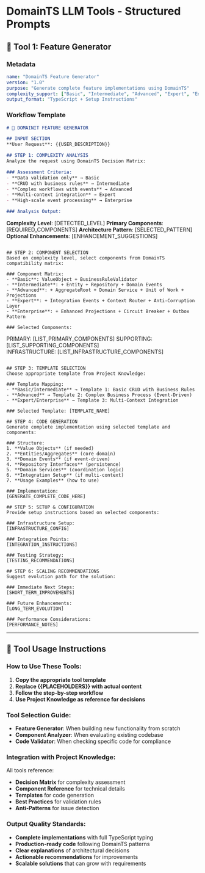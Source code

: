 # DomainTS LLM Tools - Structured Prompts

## 🎯 Tool 1: Feature Generator

### Metadata
```yaml
name: "DomainTS Feature Generator"
version: "1.0"
purpose: "Generate complete feature implementations using DomainTS"
complexity_support: ["Basic", "Intermediate", "Advanced", "Expert", "Enterprise"]
output_format: "TypeScript + Setup Instructions"
```

### Workflow Template

```markdown
# 🎯 DOMAINIT FEATURE GENERATOR

## INPUT SECTION
**User Request**: {{USER_DESCRIPTION}}

## STEP 1: COMPLEXITY ANALYSIS
Analyze the request using DomainTS Decision Matrix:

### Assessment Criteria:
- **Data validation only** → Basic
- **CRUD with business rules** → Intermediate  
- **Complex workflows with events** → Advanced
- **Multi-context integration** → Expert
- **High-scale event processing** → Enterprise

### Analysis Output:
```
**Complexity Level**: [DETECTED_LEVEL]
**Primary Components**: [REQUIRED_COMPONENTS]
**Architecture Pattern**: [SELECTED_PATTERN]
**Optional Enhancements**: [ENHANCEMENT_SUGGESTIONS]
```

## STEP 2: COMPONENT SELECTION
Based on complexity level, select components from DomainTS compatibility matrix:

### Component Matrix:
- **Basic**: ValueObject + BusinessRuleValidator
- **Intermediate**: + Entity + Repository + Domain Events
- **Advanced**: + AggregateRoot + Domain Service + Unit of Work + Projections
- **Expert**: + Integration Events + Context Router + Anti-Corruption Layer
- **Enterprise**: + Enhanced Projections + Circuit Breaker + Outbox Pattern

### Selected Components:
```
PRIMARY: [LIST_PRIMARY_COMPONENTS]
SUPPORTING: [LIST_SUPPORTING_COMPONENTS]  
INFRASTRUCTURE: [LIST_INFRASTRUCTURE_COMPONENTS]
```

## STEP 3: TEMPLATE SELECTION
Choose appropriate template from Project Knowledge:

### Template Mapping:
- **Basic/Intermediate** → Template 1: Basic CRUD with Business Rules
- **Advanced** → Template 2: Complex Business Process (Event-Driven)
- **Expert/Enterprise** → Template 3: Multi-Context Integration

### Selected Template: [TEMPLATE_NAME]

## STEP 4: CODE GENERATION
Generate complete implementation using selected template and components:

### Structure:
1. **Value Objects** (if needed)
2. **Entities/Aggregates** (core domain)
3. **Domain Events** (if event-driven)
4. **Repository Interfaces** (persistence)
5. **Domain Services** (coordination logic)
6. **Integration Setup** (if multi-context)
7. **Usage Examples** (how to use)

### Implementation:
[GENERATE_COMPLETE_CODE_HERE]

## STEP 5: SETUP & CONFIGURATION
Provide setup instructions based on selected components:

### Infrastructure Setup:
[INFRASTRUCTURE_CONFIG]

### Integration Points:
[INTEGRATION_INSTRUCTIONS]

### Testing Strategy:
[TESTING_RECOMMENDATIONS]

## STEP 6: SCALING RECOMMENDATIONS
Suggest evolution path for the solution:

### Immediate Next Steps:
[SHORT_TERM_IMPROVEMENTS]

### Future Enhancements:
[LONG_TERM_EVOLUTION]

### Performance Considerations:
[PERFORMANCE_NOTES]
```

---

## 🔧 Tool Usage Instructions

### How to Use These Tools:

1. **Copy the appropriate tool template**
2. **Replace {{PLACEHOLDERS}} with actual content**
3. **Follow the step-by-step workflow**
4. **Use Project Knowledge as reference for decisions**

### Tool Selection Guide:

- **Feature Generator**: When building new functionality from scratch
- **Component Analyzer**: When evaluating existing codebase
- **Code Validator**: When checking specific code for compliance

### Integration with Project Knowledge:

All tools reference:
- **Decision Matrix** for complexity assessment
- **Component Reference** for technical details
- **Templates** for code generation
- **Best Practices** for validation rules
- **Anti-Patterns** for issue detection

### Output Quality Standards:

- **Complete implementations** with full TypeScript typing
- **Production-ready code** following DomainTS patterns
- **Clear explanations** of architectural decisions
- **Actionable recommendations** for improvements
- **Scalable solutions** that can grow with requirements
